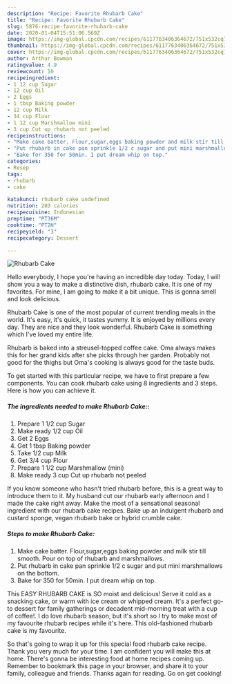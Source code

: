 ```yaml
---
description: "Recipe: Favorite Rhubarb Cake"
title: "Recipe: Favorite Rhubarb Cake"
slug: 5876-recipe-favorite-rhubarb-cake
date: 2020-01-04T15:51:06.569Z
image: https://img-global.cpcdn.com/recipes/6117763406364672/751x532cq70/rhubarb-cake-recipe-main-photo.jpg
thumbnail: https://img-global.cpcdn.com/recipes/6117763406364672/751x532cq70/rhubarb-cake-recipe-main-photo.jpg
cover: https://img-global.cpcdn.com/recipes/6117763406364672/751x532cq70/rhubarb-cake-recipe-main-photo.jpg
author: Arthur Bowman
ratingvalue: 4.9
reviewcount: 10
recipeingredient:
- 1 12 cup Sugar
- 12 cup Oil
- 2 Eggs
- 1 tbsp Baking powder
- 12 cup Milk
- 34 cup Flour
- 1 12 cup Marshmallow mini
- 3 cup Cut up rhubarb not peeled
recipeinstructions:
- "Make cake batter. Flour,sugar,eggs baking powder and milk stir till smooth. Pour on top of rhubarb and marshmallows."
- "Put rhubarb in cake pan sprinkle 1/2 c sugar and put mini marshmallows on the bottom."
- "Bake for 350 for 50min. I put dream whip on top."
categories:
- Resep
tags:
- rhubarb
- cake

katakunci: rhubarb cake undefined
nutrition: 203 calories
recipecuisine: Indonesian
preptime: "PT36M"
cooktime: "PT2H"
recipeyield: "3"
recipecategory: Dessert

---
```



![Rhubarb Cake](https://img-global.cpcdn.com/recipes/6117763406364672/751x532cq70/rhubarb-cake-recipe-main-photo.jpg)

Hello everybody, I hope you're having an incredible day today. Today, I will show you a way to make a distinctive dish, rhubarb cake. It is one of my favorites. For mine, I am going to make it a bit unique. This is gonna smell and look delicious.

Rhubarb Cake is one of the most popular of current trending meals in the world. It's easy, it's quick, it tastes yummy. It is enjoyed by millions every day. They are nice and they look wonderful. Rhubarb Cake is something which I've loved my entire life.

Rhubarb is baked into a streusel-topped coffee cake. Oma always makes this for her grand kids after she picks through her garden. Probably not good for the thighs but Oma&#39;s cooking is always good for the taste buds.


To get started with this particular recipe, we have to first prepare a few components. You can cook rhubarb cake using 8 ingredients and 3 steps. Here is how you can achieve it.

##### The ingredients needed to make Rhubarb Cake::

1. Prepare 1 1/2 cup Sugar
1. Make ready 1/2 cup Oil
1. Get 2 Eggs
1. Get 1 tbsp Baking powder
1. Take 1/2 cup Milk
1. Get 3/4 cup Flour
1. Prepare 1 1/2 cup Marshmallow (mini)
1. Make ready 3 cup Cut up rhubarb not peeled


If you know someone who hasn&#39;t tried rhubarb before, this is a great way to introduce them to it. My husband cut our rhubarb early afternoon and I made the cake right away. Make the most of a sensational seasonal ingredient with our rhubarb cake recipes. Bake up an indulgent rhubarb and custard sponge, vegan rhubarb bake or hybrid crumble cake. 

##### Steps to make Rhubarb Cake:

1. Make cake batter. Flour,sugar,eggs baking powder and milk stir till smooth. Pour on top of rhubarb and marshmallows.
1. Put rhubarb in cake pan sprinkle 1/2 c sugar and put mini marshmallows on the bottom.
1. Bake for 350 for 50min. I put dream whip on top.


This EASY RHUBARB CAKE is SO moist and delicious! Serve it cold as a snacking cake, or warm with ice cream or whipped cream. It&#39;s a perfect go-to dessert for family gatherings or decadent mid-morning treat with a cup of coffee!. I do love rhubarb season, but it&#39;s short so I try to make most of my favourite rhubarb recipes while it&#39;s here. This old-fashioned rhubarb cake is my favourite. 

So that's going to wrap it up for this special food rhubarb cake recipe. Thank you very much for your time. I am confident you will make this at home. There's gonna be interesting food at home recipes coming up. Remember to bookmark this page in your browser, and share it to your family, colleague and friends. Thanks again for reading. Go on get cooking!
